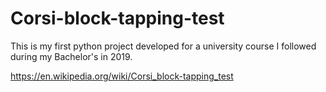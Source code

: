 # Corsi-block-tapping-test

This is my first python project developed for a university course I followed during my Bachelor's in 2019.

https://en.wikipedia.org/wiki/Corsi_block-tapping_test
